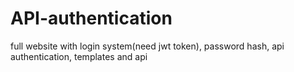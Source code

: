 # API-authentication
full website with login system(need jwt token), password hash, api authentication, templates and api
